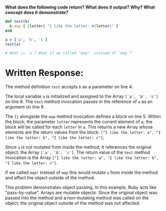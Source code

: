 **What does the following code return? What does it output? Why? What concept does it demonstrate?**

```ruby
def test(b)
  b.map { |letter| "I like the letter: #{letter}" }
end

a = ['a', 'b', 'c']
test(a)

# What is `a`? What if we called `map!` instead of `map`?
```
# Written Response:

The method definition `test` accepts `b` as a parameter on line 4.

The local variable `a` is initialized and assigned to the Array `['a', 'b', 'c']` on line 8. The `test` method invocation passes in the reference of `a` as an argument on line 9.

The `{}` alongside the `map` method invocation defines a block on line 5. Within the block; the parameter `letter` represents the current element of `a`; the block will be called for each `letter` in `a`. This returns a new Array whose elements are the return values from the block: `["I like the letter: a", "I like the letter: b", "I like the letter: c"]`;

Since `a` is not mutated from inside the method; it references the original object; the Array `['a', 'b', 'c']`.
The return value of the `test` method invocation is the Array `["I like the letter: a", "I like the letter: b", "I like the letter: c"]`.

If we called `map!` instead of `map` this would mutate `a` from inside the method and affect the object outside of the method.

This problem demonstrates object passing. In this example, Ruby acts like "pass-by-value". Arrays are mutable objects. Since the original object was passed into the method and a non-mutating method was called on the object; the original object outside of the method was not affected.

